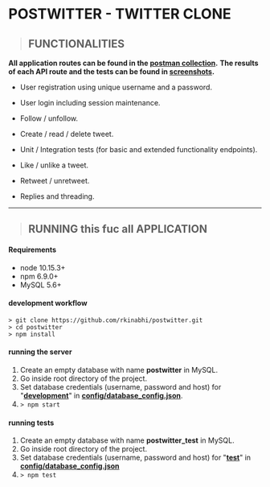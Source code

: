 # POSTWITTER - TWITTER CLONE

> ## FUNCTIONALITIES

**All application routes can be found in the [postman collection](https://github.com/rkinabhi/postwitter/blob/master/postwitter.postman_collection.json).**
**The results of each API route and the tests can be found in [screenshots](https://github.com/rkinabhi/postwitter/tree/master/screenshots).**

- User registration using unique username and a password.
- User login including session maintenance.

- Follow / unfollow.
- Create / read / delete tweet.
- Unit / Integration tests (for basic and extended functionality endpoints).

- Like / unlike a tweet.
- Retweet / unretweet.
- Replies and threading.

---

> ## RUNNING this fuc all APPLICATION

#### Requirements

- node 10.15.3+
- npm 6.9.0+
- MySQL 5.6+

#### development workflow

```
> git clone https://github.com/rkinabhi/postwitter.git
> cd postwitter
> npm install
```

#### running the server

1. Create an empty database with name **postwitter** in MySQL.
2. Go inside root directory of the project.
3. Set database credentials (username, password and host) for "**[development](https://github.com/rkinabhi/postwitter/blob/master/config/database_config.json#L2)**" in **[config/database_config.json](https://github.com/rkinabhi/postwitter/blob/master/config/database_config.json)**.
4. `> npm start`

#### running tests

1. Create an empty database with name **postwitter_test** in MySQL.
2. Go inside root directory of the project.
3. Set database credentials (username, password and host) for "**[test](https://github.com/rkinabhi/postwitter/blob/master/config/database_config.json#L10)**" in **[config/database_config.json](https://github.com/rkinabhi/postwitter/blob/master/config/database_config.json)**
4. `> npm test`
